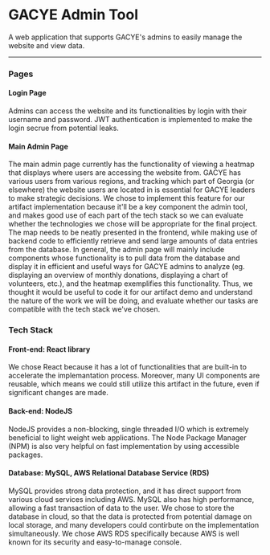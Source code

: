 # GACYE Admin Tool


A web application that supports GACYE's admins to easily manage the website and view data.

---

### Pages

#### Login Page
Admins can access the website and its functionalities by login with their username and password. JWT authentication is implemented to make
the login secrue from potential leaks.

#### Main Admin Page
The main admin page currently has the functionality of viewing a heatmap that displays where users are accessing the website from. GACYE has various users from various regions, and tracking which part of Georgia (or elsewhere) the website users are located in is essential for GACYE leaders to make strategic decisions. We chose to implement this feature for our artifact implementation because it'll be a key component the admin tool, and makes good use of each part of the tech stack so we can evaluate whether the technologies we chose will be appropriate for the final project. The map needs to be neatly presented in the frontend, while making use of backend code to efficiently retrieve and send large amounts of data entries from the database. In general, the admin page will mainly include components whose functionality is to pull data from the database and display it in efficient and useful ways for GACYE admins to analyze (eg. displaying an overview of monthly donations, displaying a chart of volunteers, etc.), and the heatmap exemplifies this functionality. Thus, we thought it would be useful to code it for our artifact demo and understand the nature of the work we will be doing, and evaluate whether our tasks are compatible with the tech stack we've chosen.


### Tech Stack

#### Front-end: React library
We chose React because it has a lot of functionalities that are built-in to accelerate the implemantation process. Moreover, many UI components are reusable, which means we could still utilize this artifact in the future, even if significant changes are made.

#### Back-end: NodeJS
NodeJS provides a non-blocking, single threaded I/O which is extremely beneficial to light weight web applications. The Node Package Manager (NPM) is also very helpful on fast implementation by using accessible packages. 

#### Database: MySQL, AWS Relational Database Service (RDS)
MySQL provides strong data protection, and it has direct support from various cloud services including AWS. MySQL also has high performance, allowing a fast transaction of data to the user. 
We chose to store the database in cloud, so that the data is protected from potential damage on local storage, and many developers could contirbute on the implementation simultaneously. We chose AWS RDS specifically because AWS is well known for its security and easy-to-manage console. 

  
 


